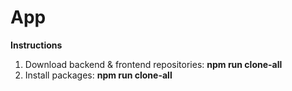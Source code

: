 # App

**Instructions**

1. Download backend & frontend repositories: **npm run clone-all**
2. Install packages: **npm run clone-all**